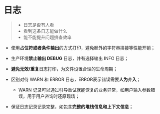 # 日志

> - 日志是否有人看
> - 看到这条日志能做什么
> - 能不能提升问题排查效率



- 使用**占位符或者条件输出**的方式打印，避免额外的字符串拼接等性能开销；
- 生产环境**禁止输出 DEBUG** 日志，并有选择输出 INFO 日志；
- **避免无效/重复**日志打印，为文件设置合理的生命周期；
- 区别对待 WARN 和 ERROR 日志，ERROR表示错误需要**人为介入**；
  - WARN 记录可以通过引导重试就能恢复的业务异常，如用户输入参数错误，用于用户咨询时还原现场；

- 保证日志记录记录完整，如包含**完整的堆栈信息和上下文信息**；





